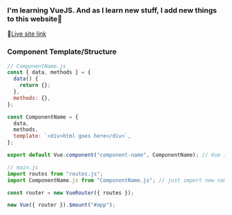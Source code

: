 ### I'm learning VueJS. And as I learn new stuff, I add new things to this website🎉

🔗[Live site link](https://farispalayi.github.io/learning-VueJS/)

### Component Template/Structure

```js
// ComponentName.js
const { data, methods } = {
  data() {
    return {};
  },
  methods: {},
};

const ComponentName = {
  data,
  methods,
  template: `<div>html goes here</div>`,
};

export default Vue.component("component-name", ComponentName); // Vue is loaded via `<script>` tag.
```

```js
// main.js
import routes from "routes.js";
import ComponentName.js from "ComponentName.js"; // just import new components

const router = new VueRouter({ routes });

new Vue({ router }).$mount("#app");
```
